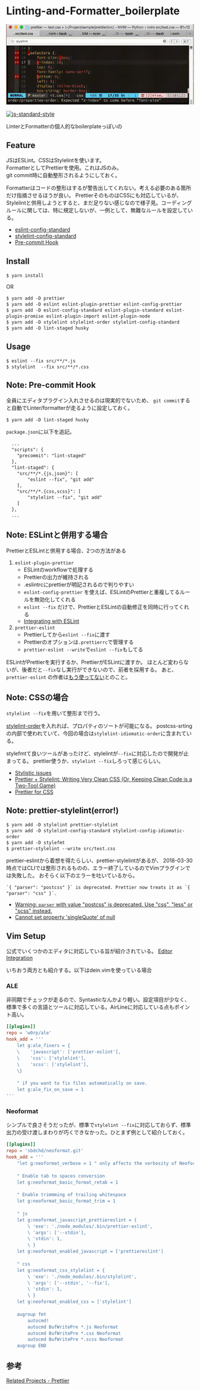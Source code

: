 # Linting-and-Formatter_boilerplate
![demo](./ALE_stylelint-fix.gif)

[![js-standard-style](https://img.shields.io/badge/code%20style-standard-brightgreen.svg)](http://standardjs.com)

LinterとFormatterの個人的なboilerplateっぽいの

## Feature

JSはESLint。CSSはStylelintを使います。  
FormatterとしてPrettierを使用。これはJSのみ。  
git commit時に自動整形されるようにしておく。

Formatterはコードの整形はするが警告出してくれない。考える必要のある箇所だけ指摘させるほうが良い。
PrettierそのものはCSSにも対応しているが、Stylelintと併用しようとすると、まだ足りない感じなので様子見。コーディングルールに関しては、特に規定しないが、一例として、無難なルールを設定している。

- [eslint-config-standard](https://github.com/standard/eslint-config-standard)
- [stylelint-config-standard](https://github.com/stylelint/stylelint-config-standard)
- [Pre-commit Hook](https://prettier.io/docs/en/precommit.html)


## Install

```
$ yarn install
```

OR

```
$ yarn add -D prettier
$ yarn add -D eslint eslint-plugin-prettier eslint-config-prettier
$ yarn add -D eslint-config-standard eslint-plugin-standard eslint-plugin-promise eslint-plugin-import eslint-plugin-node
$ yarn add -D stylelint stylelint-order stylelint-config-standard
$ yarn add -D lint-staged husky
```

## Usage

```
$ eslint --fix src/**/*.js
$ stylelint  --fix src/**/*.css
```

## Note: Pre-commit Hook

全員にエディタプラグイン入れさせるのは現実的でないため、
`git commit`すると自動でLinter/formatterが走るように設定しておく。

```
$ yarn add -D lint-staged husky
```

`package.json`に以下を追記。

```
  ...
  "scripts": {
    "precommit": "lint-staged"
  },
  "lint-staged": {
    "src/**/*.{js,json}": [
        "eslint --fix", "git add"
    ],
    "src/**/*.{css,scss}": [
        "stylelint --fix", "git add"
    ]
  },
  ...
```


## Note: ESLintと併用する場合

PrettierとESLintと併用する場合、2つの方法がある

1. `eslint-plugin-prettier` 
    - ESLintのworkflowで処理する
    - Prettierの出力が維持される
    - .eslintrcにprettierが明記されるので判りやすい
    - `eslint-config-prettier` を使えば、ESLintのPrettierと重複してるルールを無効化してくれる
    - `eslint --fix` だけで、PrettierとESLintの自動修正を同時に行ってくれる
    - [Integrating with ESLint](https://prettier.io/docs/en/eslint.html)
2. `prettier-eslint`
    - Prettierしてから`eslint --fix`に渡す
    - Prettierのオプションは`.prettierrc`で管理する
    - `prettier-eslint --write`で`eslint --fix`もしてる

ESLintがPrettierを実行するか、PrettierがESLintに渡すか。
ほとんど変わらないが、後者だと`--fix`なし実行ができないので、前者を採用する。
あと、`prettier-eslint` の作者は[もう使ってない](https://twitter.com/kentcdodds/status/913760103118991361)とのこと。

## Note: CSSの場合

`stylelint --fix`を用いて整形まで行う。

[stylelint-order](https://github.com/hudochenkov/stylelint-order)を入れれば、プロパティのソートが可能になる。
postcss-srtingの内部で使われていて、今回の場合は`stylelint-idiomatic-order`に含まれている。

stylefmtて良いツールがあったけど、stylelintが`--fix`に対応したので開発が止まってる。
prettier使うか、`stylelint --fix`しろって感じらしい。

- [Stylistic issues](https://stylelint.io/VISION/#stylistic-issues)
- [Prettier + Stylelint: Writing Very Clean CSS (Or, Keeping Clean Code is a Two-Tool Game)](https://css-tricks.com/prettier-stylelint-writing-clean-css-keeping-clean-code-two-tool-game/)
- [Prettier for CSS](https://github.com/stylelint/stylelint/issues/2532)

## Note: prettier-stylelint(error!)

```
$ yarn add -D stylelint prettier-stylelint
$ yarn add -D stylelint-config-standard stylelint-config-idiomatic-order
$ yarn add -D stylefmt
$ prettier-stylelint --write src/test.css
```

prettier-eslintから着想を得たらしい、prettier-stylelintがあるが、
2018-03-30時点ではCLIでは整形されるものの、エラー終了しているのでVimプラグインでは失敗した。
おそらく以下のエラーを吐いているから。

```
`{ "parser": "postcss" }` is deprecated. Prettier now treats it as `{ "parser": "css" }`.
```

- [Warning: `parser` with value "postcss" is deprecated. Use "css", "less" or "scss" instead.](https://github.com/hugomrdias/prettier-stylelint/issues/3)
- [Cannot set property 'singleQuote' of null](https://github.com/hugomrdias/prettier-stylelint/issues/9)


## Vim Setup

公式でいくつかのエディタに対応している旨が紹介されている。
[Editor Integration](https://prettier.io/docs/en/editors.html)


いちおう両方とも紹介する。以下はdein.vimを使っている場合

### ALE

非同期でチェックが走るので、Syntasticなんかより軽い。設定項目が少なく、標準で多くの言語とツールに対応している。AirLineに対応している点もポイント高い。

```dein.toml
[[plugins]]
repo = 'w0rp/ale'
hook_add = '''
    let g:ale_fixers = {
    \    'javascript': ['prettier-eslint'],
    \    'css': ['stylelint'],
    \    'scss': ['stylelint'],
    \}

    " if you want to fix files automatically on save.
    let g:ale_fix_on_save = 1
'''
```

### Neoformat

シンプルで良さそうだったが、標準で`stylelint --fix`に対応しておらず、標準出力の受け渡しまわりが巧くできなかった。ひとまず例として紹介しておく。

```dein.toml
[[plugins]]
repo = 'sbdchd/neoformat.git'
hook_add = '''
    "let g:neoformat_verbose = 1 " only affects the verbosity of Neoformat

    " Enable tab to spaces conversion
    let g:neoformat_basic_format_retab = 1

    " Enable trimmming of trailing whitespace
    let g:neoformat_basic_format_trim = 1

    " js
    let g:neoformat_javascript_prettiereslint = {
        \ 'exe': './node_modules/.bin/prettier-eslint',
        \ 'args': ['--stdin'],
        \ 'stdin': 1,
        \ }
    let g:neoformat_enabled_javascript = ['prettiereslint']

    " css
    let g:neoformat_css_stylelint = {
        \ 'exe': './node_modules/.bin/stylelint',
        \ 'args': ['--stdin', '--fix'],
        \ 'stdin': 1,
        \ }
    let g:neoformat_enabled_css = ['stylelint']

    augroup fmt
        autocmd!
        autocmd BufWritePre *.js Neoformat
        autocmd BufWritePre *.css Neoformat
        autocmd BufWritePre *.scss Neoformat
    augroup END
```

## 参考

[Related Projects - Prettier](https://prettier.io/docs/en/related-projects.html#eslint-integrations)
